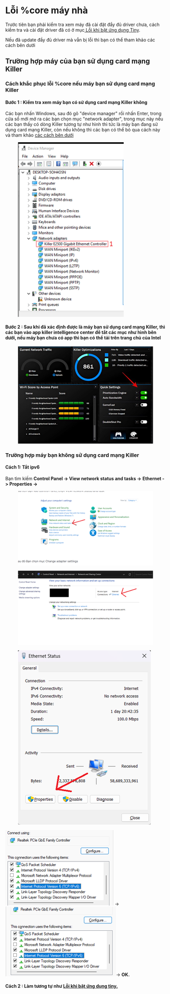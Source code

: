 # Lỗi %core máy nhà

Trước tiên bạn phải kiểm tra xem máy đã cài đặt đẩy đủ driver chưa, cách kiểm tra và cài đặt driver đã có ở mục[ Lỗi khi bật ứng dụng Tiny](loi-khi-bat-ung-dung-tiny.md).

Nếu đã update đầy đủ driver mà vẫn bị lỗi thì bạn có thể tham khảo các cách bên dưới

## Trường hợp máy của bạn sử dụng card mạng Killer

### Cách khắc phục lỗi %core nếu máy bạn sử dụng card mạng Killer

#### Bước 1 : Kiểm tra xem máy bạn có sử dụng card mạng Killer không&#x20;

Các bạn nhấn Windows, sau đó gõ "device manager" rồi nhấn Enter, trong cửa sổ mới mở ra các bạn chọn mục "network adapter", trong mục này nếu các bạn thấy có dòng Killer tương tự như hình thì tức là máy bạn đang sử dụng card mạng Killer, còn nếu không thì các bạn có thể bỏ qua cách này và tham khảo [các cách bên dưới ](loi-core-may-nha.md#truong-hop-may-ban-khong-su-dung-card-mang-killer)

<figure><img src="../.gitbook/assets/image (107).png" alt=""><figcaption></figcaption></figure>

#### Bước 2 : Sau khi đã xác định được là máy bạn sử dụng card mạng Killer, thì các bạn vào app killer intelligence center để tắt các mục như hình bên dưới, nếu máy bạn chưa có app thì bạn có thể tải trên trang chủ của Intel&#x20;

<figure><img src="../.gitbook/assets/322181062_551899136828438_4916381236500681781_n.jpg" alt=""><figcaption></figcaption></figure>

### Trường hợp máy bạn không sử dụng card mạng Killer

#### Cách 1: Tắt ipv6&#x20;

Bạn tìm kiếm **Control Panel -> View network status and tasks ->** **Ethernet -> Properties ->**

<figure><img src="../.gitbook/assets/image (117).png" alt=""><figcaption></figcaption></figure>

<figure><img src="../.gitbook/assets/image (118).png" alt=""><figcaption></figcaption></figure>

<figure><img src="../.gitbook/assets/image (119).png" alt=""><figcaption></figcaption></figure>

![](<../.gitbook/assets/image (45).png>) ->![](<../.gitbook/assets/image (57).png>)-> **OK.**

#### &#x20;Cách 2 : Làm tương tự như [**Lỗi khi bật ứng dụng tiny.**](loi-khi-bat-ung-dung-tiny.md)
